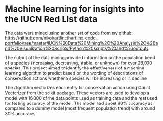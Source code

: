# Machine learning for insights into the IUCN Red List data

The data were mined using another set of code from my github:
https://github.com/nikohartline/hartline-code-portfolio/tree/master/IUCN%20Data%20Mining%2C%20Analysis%2C%20and%20Visualization%20Scripts/Python%20scripts%20and%20outputs

The output of the data mining provided information on the population trend of a species (increasing, decreasing, stable, or unknown) for over 28,000 species. This project aimed to identify the effectiveness of a machine learning algorithm to predict based on the wording of descriptions of conservation actions whether a species will be increasing or in decline.

The algorithm vectorizes each entry for conservation action using Count Vectorizer from the scikit package. These vectors are used to develop a model with 16,000 of the data points used as training data and the rest used for testing accuracy of the model. The model had about 60% accuracy as compared to a dummy model (most frequent population trend) with around 30% accuracy.
